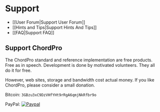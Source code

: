 # Support

* [[User Forum|Support User Forum]]
* [[Hints and Tips|Support Hints And Tips]]
* [[FAQ|Support FAQ]]

## Support ChordPro

The ChordPro standard and reference implementation are free products.
Free as in speech. Development is done by motivated volunteers. They
all do it for free.

However, web sites, storage and bandwidth cost actual money. If you
like ChordPro, please consider a small donation.

Bitcoin: `3GBzu3xC9DzVHfYHt9rRgA6qmjNkRfbr9o`

PayPal: [![Paypal](https://www.paypalobjects.com/en_GB/i/btn/btn_donate_LG.gif)](https://www.paypal.com/cgi-bin/webscr?cmd=_donations&business=WDKWDE6R3KR98&lc=GB&item_name=ChordPro&currency_code=EUR&bn=PP-DonationsBF%3Abtn_donate_LG.gif%3ANonHosted)
